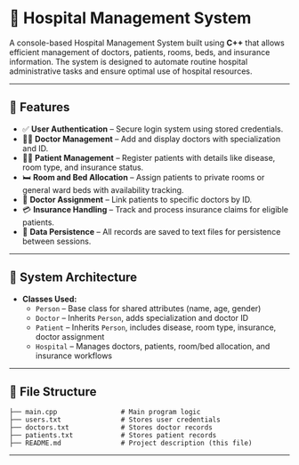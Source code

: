 
# 🏥 Hospital Management System

A console-based Hospital Management System built using **C++** that allows efficient management of doctors, patients, rooms, beds, and insurance information. The system is designed to automate routine hospital administrative tasks and ensure optimal use of hospital resources.

---

## 📌 Features

- ✅ **User Authentication** – Secure login system using stored credentials.
- 👨‍⚕️ **Doctor Management** – Add and display doctors with specialization and ID.
- 👩‍⚕️ **Patient Management** – Register patients with details like disease, room type, and insurance status.
- 🛏 **Room and Bed Allocation** – Assign patients to private rooms or general ward beds with availability tracking.
- 🔄 **Doctor Assignment** – Link patients to specific doctors by ID.
- 💳 **Insurance Handling** – Track and process insurance claims for eligible patients.
- 💾 **Data Persistence** – All records are saved to text files for persistence between sessions.

---

## 🧱 System Architecture

- **Classes Used:**
  - `Person` – Base class for shared attributes (name, age, gender)
  - `Doctor` – Inherits `Person`, adds specialization and doctor ID
  - `Patient` – Inherits `Person`, includes disease, room type, insurance, doctor assignment
  - `Hospital` – Manages doctors, patients, room/bed allocation, and insurance workflows

---

## 📂 File Structure

```plaintext
├── main.cpp                # Main program logic
├── users.txt               # Stores user credentials
├── doctors.txt             # Stores doctor records
├── patients.txt            # Stores patient records
├── README.md               # Project description (this file)
```

---


